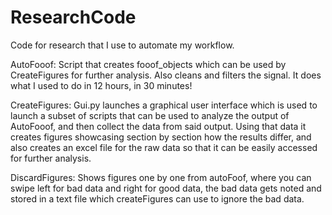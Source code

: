 # ResearchCode
Code for research that I use to automate my workflow.

AutoFooof: Script that creates fooof_objects which can be used by CreateFigures for further analysis. Also cleans and filters the signal. It does what I used to do in 12 hours, in 30 minutes!

CreateFigures: Gui.py launches a graphical user interface which is used to launch a subset of scripts that can be used to analyze the output of AutoFooof, and then collect the data from said output. Using that data it creates figures showcasing section by section how the results differ, and also creates an excel file for the raw data so that it can be easily accessed for further analysis. 

DiscardFigures: Shows figures one by one from autoFoof, where you can swipe left for bad data and right for good data, the bad data gets noted and stored in a text file which createFigures can use to ignore the bad data.
